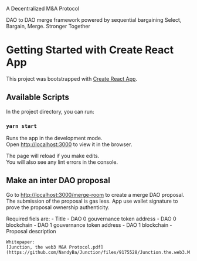 A Decentralized M&A Protocol 

DAO to DAO merge framework powered by sequential bargaining
Select, Bargain, Merge.
Stronger Together 

# Getting Started with Create React App

This project was bootstrapped with [Create React App](https://github.com/facebook/create-react-app).

## Available Scripts

In the project directory, you can run:

### `yarn start`

Runs the app in the development mode.\
Open [http://localhost:3000](http://localhost:3000) to view it in the browser.

The page will reload if you make edits.\
You will also see any lint errors in the console.

## Make an inter DAO proposal

Go to [http://localhost:3000/merge-room](http://localhost:3000/merge-room) to create a merge DAO proposal.
The submission of the proposal is gas less. App use wallet signature to prove the proposal ownership authenticity.

Required fiels are:
	- Title
	- DAO 0 gouvernance token address
	- DAO 0 blockchain
	- DAO 1 gouvernance token address
	- DAO 1 blockchain
	- Proposal description
	
	

	
	Whitepaper:
	[Junction, the web3 M&A Protocol.pdf](https://github.com/NandyBa/Junction/files/9175528/Junction.the.web3.M.A.Protocol.pdf)

	
